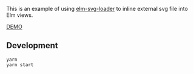 This is an example of using [elm-svg-loader](https://github.com/rnons/elm-svg-loader) to inline external svg file into Elm views.

[DEMO](https://rnons.github.io/elm-svg-loader)

## Development

```
yarn
yarn start
```
